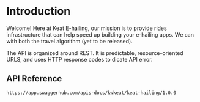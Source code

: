 # Introduction
Welcome! Here at Keat E-hailing, our mission is to provide rides infrastructure that can help speed up building your e-hailing apps.
We can with both the travel algorithm (yet to be released). 

The API is organized around REST. It is predictable, resource-oriented URLS, and uses HTTP response codes to dicate API error.

## API Reference
`https://app.swaggerhub.com/apis-docs/kwkeat/keat-hailing/1.0.0`